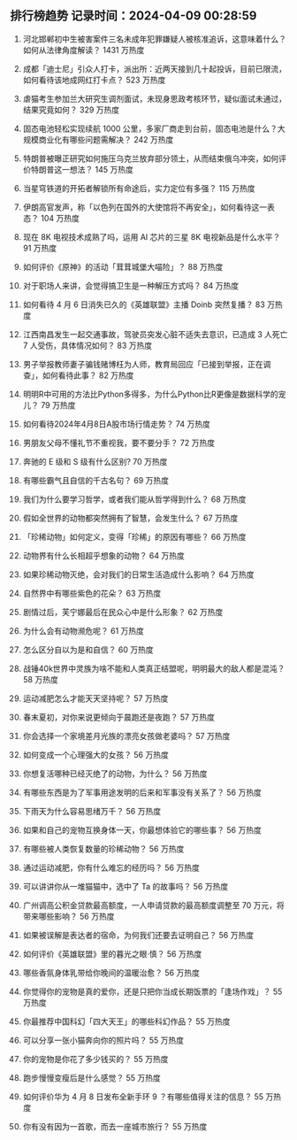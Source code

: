 
## 排行榜趋势 记录时间：2024-04-09 00:28:59
  
  1. 河北邯郸初中生被害案件三名未成年犯罪嫌疑人被核准追诉，这意味着什么？如何从法律角度解读？ 1431 万热度
    
  2. 成都「迪士尼」引众人打卡，派出所：近两天接到几十起投诉，目前已限流，如何看待该地成网红打卡点？ 523 万热度
    
  3. 虐猫考生参加兰大研究生调剂面试，未现身思政考核环节，疑似面试未通过，结果究竟如何？ 329 万热度
    
  4. 固态电池轻松实现续航 1000 公里，多家厂商走到台前，固态电池是什么？大规模商业化有哪些问题需解决？ 242 万热度
    
  5. 特朗普被曝正研究如何施压乌克兰放弃部分领土，从而结束俄乌冲突，如何评价特朗普这一想法？ 145 万热度
    
  6. 当星穹铁道的开拓者解锁所有命途后，实力定位有多强？ 115 万热度
    
  7. ​伊朗高官发声，称「以色列在国外的大使馆将不再安全」，如何看待这一表态？ 104 万热度
    
  8. 现在 8K 电视技术成熟了吗，运用 AI 芯片的三星 8K 电视新品是什么水平？ 91 万热度
    
  9. 如何评价《原神》的活动「茸茸城堡大喵险」？ 88 万热度
    
  10. 对于职场人来讲，会觉得搞卫生是一种解压方式吗？ 84 万热度
    
  11. 如何看待 4 月 6 日消失已久的《英雄联盟》主播 Doinb 突然复播？ 83 万热度
    
  12. 江西南昌发生一起交通事故，驾驶员突发心脏不适失去意识，已造成 3 人死亡 7 人受伤，具体情况如何？ 83 万热度
    
  13. 男子举报教师妻子骗钱赌博枉为人师，教育局回应「已接到举报，正在调查」，如何看待此事？ 82 万热度
    
  14. 明明R中可用的方法比Python多得多，为什么Python比R更像是数据科学的宠儿？ 79 万热度
    
  15. 如何看待2024年4月8日A股市场行情走势？ 74 万热度
    
  16. 男朋友父母不懂礼节不重视我，要不要分手？ 72 万热度
    
  17. 奔驰的 E 级和 S 级有什么区别? 70 万热度
    
  18. 有哪些霸气且自信的千古名句？ 69 万热度
    
  19. 我们为什么要学习哲学，或者我们能从哲学得到什么？ 68 万热度
    
  20. 假如全世界的动物都突然拥有了智慧，会发生什么？ 67 万热度
    
  21. 「珍稀动物」如何定义，变得「珍稀」的原因有哪些？ 66 万热度
    
  22. 动物界有什么长相超乎想象的动物？ 64 万热度
    
  23. 如果珍稀动物灭绝，会对我们的日常生活造成什么影响？ 64 万热度
    
  24. 自然界中有哪些紫色的花朵？ 63 万热度
    
  25. 剧情过后，芙宁娜最后在民众心中是什么形象？ 62 万热度
    
  26. 为什么会有动物濒危呢？ 61 万热度
    
  27. 怎么区分自以为是和自信？ 60 万热度
    
  28. 战锤40k世界中灵族为啥不能和人类真正结盟呢，明明最大的敌人都是混沌？ 58 万热度
    
  29. 运动减肥怎么才能天天坚持呢？ 57 万热度
    
  30. 春末夏初，对你来说更倾向于晨跑还是夜跑？ 57 万热度
    
  31. 你会选择一个家境差月光族的漂亮女孩做老婆吗？ 57 万热度
    
  32. 如何变成一个心理强大的女孩？ 56 万热度
    
  33. 你想复活哪种已经灭绝了的动物，为什么？ 56 万热度
    
  34. 有哪些东西是为了军事用途发明的后来和军事没有关系了？ 56 万热度
    
  35. 下雨天为什么容易思绪万千？ 56 万热度
    
  36. 如果和自己的宠物互换身体一天，你最想体验它的哪些事？ 56 万热度
    
  37. 有哪些被人类恢复数量的珍稀动物？ 56 万热度
    
  38. 通过运动减肥，你有什么难忘的经历吗？ 56 万热度
    
  39. 可以讲讲你从一堆猫猫中，选中了 Ta 的故事吗？ 56 万热度
    
  40. 广州调高公积金贷款最高额度，一人申请贷款的最高额度调整至 70 万元，将带来哪些影响？ 56 万热度
    
  41. 如果被误解是表达者的宿命，为何我们还要去证明自己？ 56 万热度
    
  42. 如何评价《英雄联盟》里的暮光之眼·慎？ 56 万热度
    
  43. 哪些香氛身体乳带给你晚间的温暖治愈？ 56 万热度
    
  44. 你觉得你的宠物是真的爱你，还是只把你当成长期饭票的「逢场作戏」？ 55 万热度
    
  45. 你最推荐中国科幻「四大天王」的哪些科幻作品？ 55 万热度
    
  46. 可以分享一张小猫奔向你的照片吗？ 55 万热度
    
  47. 你的宠物是你花了多少钱买的？ 55 万热度
    
  48. 跑步慢慢变瘦后是什么感觉？ 55 万热度
    
  49. 如何评价华为 4 月 8 日发布全新手环 9 ？有哪些值得关注的信息？ 55 万热度
    
  50. 你有没有因为一首歌，而去一座城市旅行？ 55 万热度
    